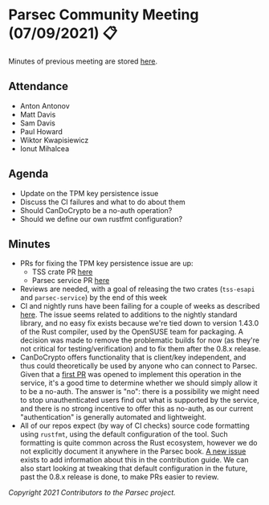 # Parsec Community Meeting (07/09/2021) 📋

Minutes of previous meeting are stored
[here](https://github.com/parallaxsecond/community/tree/main/minutes).

## Attendance

- Anton Antonov
- Matt Davis
- Sam Davis
- Paul Howard
- Wiktor Kwapisiewicz
- Ionut Mihalcea

## Agenda

- Update on the TPM key persistence issue
- Discuss the CI failures and what to do about them
- Should CanDoCrypto be a no-auth operation?
- Should we define our own rustfmt configuration?

## Minutes

- PRs for fixing the TPM key persistence issue are up:
   - TSS crate PR [here](https://github.com/parallaxsecond/rust-tss-esapi/pull/256)
   - Parsec service PR [here](https://github.com/parallaxsecond/parsec/pull/515)
- Reviews are needed, with a goal of releasing the two crates (`tss-esapi` and `parsec-service`) by
   the end of this week
- CI and nightly runs have been failing for a couple of weeks as described
   [here](https://github.com/parallaxsecond/parsec/issues/514). The issue seems related to additions
   to the nightly standard library, and no easy fix exists because we're tied down to version 1.43.0
   of the Rust compiler, used by the OpenSUSE team for packaging. A decision was made to remove the
   problematic builds for now (as they're not critical for testing/verification) and to fix them
   after the 0.8.x release.
- CanDoCrypto offers functionality that is client/key independent, and thus could theoretically be
   used by anyone who can connect to Parsec. Given that a [first
   PR](https://github.com/parallaxsecond/parsec/pull/522) was opened to implement this operation in
   the service, it's a good time to determine whether we should simply allow it to be a no-auth. The
   answer is "no": there is a possibility we might need to stop unauthenticated users find out what
   is supported by the service, and there is no strong incentive to offer this as no-auth, as our
   current "authentication" is generally automated and lightweight.
- All of our repos expect (by way of CI checks) source code formatting using `rustfmt`, using the
   default configuration of the tool. Such formatting is quite common across the Rust ecosystem,
   however we do not explicitly document it anywhere in the Parsec book. [A new
   issue](https://github.com/parallaxsecond/parsec-book/issues/130) exists to add information about
   this in the contribution guide. We can also start looking at tweaking that default configuration
   in the future, past the 0.8.x release is done, to make PRs easier to review.

*Copyright 2021 Contributors to the Parsec project.*
